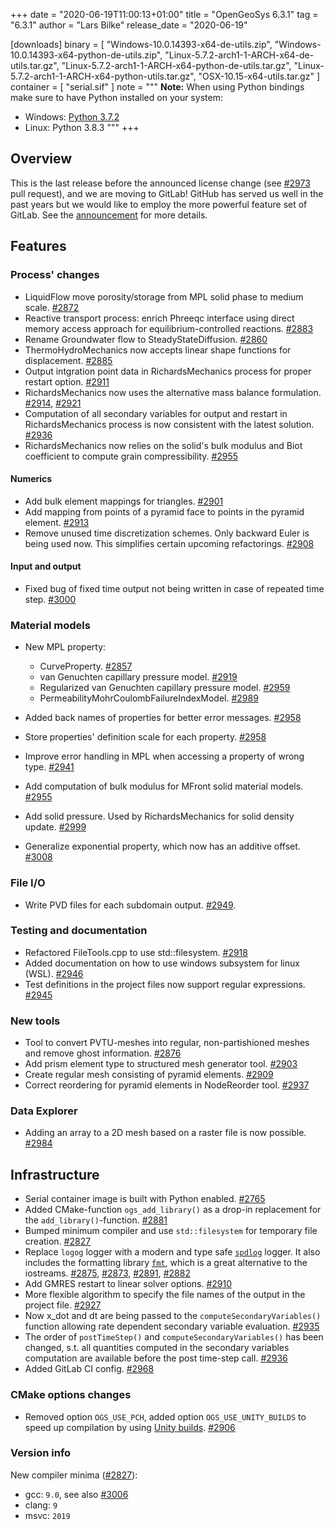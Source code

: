 +++
date = "2020-06-19T11:00:13+01:00"
title = "OpenGeoSys 6.3.1"
tag = "6.3.1"
author = "Lars Bilke"
release_date = "2020-06-19"

[downloads]
binary = [
    "Windows-10.0.14393-x64-de-utils.zip",
    "Windows-10.0.14393-x64-python-de-utils.zip",
    "Linux-5.7.2-arch1-1-ARCH-x64-de-utils.tar.gz",
    "Linux-5.7.2-arch1-1-ARCH-x64-python-de-utils.tar.gz",
    "Linux-5.7.2-arch1-1-ARCH-x64-python-utils.tar.gz",
    "OSX-10.15-x64-utils.tar.gz"
]
container = [
    "serial.sif"
]
note = """
**Note:** When using Python bindings make sure to have Python installed on your system:

- Windows: [Python 3.7.2](https://www.python.org/ftp/python/3.7.2/python-3.7.2-amd64-webinstall.exe)
- Linux: Python 3.8.3
"""
+++

<!-- vale off -->

## Overview

This is the last release before the announced license change (see [#2973](https://github.com/ufz/ogs/pull/2973) pull request), and we are moving to GitLab! GitHub has served us well in the past years but we would like to employ the more powerful feature set of GitLab. See the [announcement](https://discourse.opengeosys.org/t/development-will-be-moved-to-gitlab/529) for more details.

## Features

### Process' changes

- LiquidFlow move porosity/storage from MPL solid phase to medium scale. [#2872](https://github.com/ufz/ogs/pull/2872)
- Reactive transport process: enrich Phreeqc interface using direct memory access approach for equilibrium-controlled reactions. [#2883](https://github.com/ufz/ogs/pull/2883)
- Rename Groundwater flow to SteadyStateDiffusion. [#2860](https://github.com/ufz/ogs/pull/2860)
- ThermoHydroMechanics now accepts linear shape functions for displacement. [#2885](https://github.com/ufz/ogs/pull/2885)
- Output intgration point data in RichardsMechanics process for proper restart option. [#2911](https://github.com/ufz/ogs/pull/2911)
- RichardsMechanics now uses the alternative mass balance formulation. [#2914](https://github.com/ufz/ogs/pull/2914), [#2921](https://github.com/ufz/ogs/pull/2921)
- Computation of all secondary variables for output and restart in RichardsMechanics process is now consistent with the latest solution. [#2936](https://github.com/ufz/ogs/pull/2936)
- RichardsMechanics now relies on the solid's bulk modulus and Biot coefficient to compute grain compressibility.  [#2955](https://github.com/ufz/ogs/pull/2955)

#### Numerics

- Add bulk element mappings for triangles. [#2901](https://github.com/ufz/ogs/pull/2901)
- Add mapping from points of a pyramid face to points in the pyramid element. [#2913](https://github.com/ufz/ogs/pull/2913)
- Remove unused time discretization schemes. Only backward Euler is being used now. This simplifies certain upcoming refactorings. [#2908](https://github.com/ufz/ogs/pull/2908)

#### Input and output

- Fixed bug of fixed time output not being written in case of repeated time step. [#3000](https://github.com/ufz/ogs/pull/3000)

### Material models

- New MPL property:
  - CurveProperty. [#2857](https://github.com/ufz/ogs/pull/2857)
  - van Genuchten capillary pressure model. [#2919](https://github.com/ufz/ogs/pull/2919)
  - Regularized van Genuchten capillary pressure model. [#2959](https://github.com/ufz/ogs/pull/2959)
  - PermeabilityMohrCoulombFailureIndexModel. [#2989](https://github.com/ufz/ogs/pull/2989)
- Added back names of properties for better error messages. [#2958](https://github.com/ufz/ogs/pull/2958)
- Store properties' definition scale for each property. [#2958](https://github.com/ufz/ogs/pull/2958)
- Improve error handling in MPL when accessing a property of wrong type. [#2941](https://github.com/ufz/ogs/pull/2941)
- Add computation of bulk modulus for MFront solid material models. [#2955](https://github.com/ufz/ogs/pull/2955)

- Add solid pressure. Used by RichardsMechanics for solid density update. [#2999](https://github.com/ufz/ogs/pull/2999)
- Generalize exponential property, which now has an additive offset. [#3008](https://github.com/ufz/ogs/pull/3008)

### File I/O

- Write PVD files for each subdomain output. [#2949](https://github.com/ufz/ogs/pull/2949).

### Testing and documentation

- Refactored FileTools.cpp to use std::filesystem. [#2918](https://github.com/ufz/ogs/pull/2918)
- Added documentation on how to use windows subsystem for linux (WSL). [#2946](https://github.com/ufz/ogs/pull/2946)
- Test definitions in the project files now support regular expressions. [#2945](https://github.com/ufz/ogs/pull/2945)

### New tools

- Tool to convert PVTU-meshes into regular, non-partishioned meshes and remove ghost information. [#2876](https://github.com/ufz/ogs/pull/2876)
- Add prism element type to structured mesh generator tool. [#2903](https://github.com/ufz/ogs/pull/2903)
- Create regular mesh consisting of pyramid elements. [#2909](https://github.com/ufz/ogs/pull/2909)
- Correct reordering for pyramid elements in NodeReorder tool. [#2937](https://github.com/ufz/ogs/pull/2937)

### Data Explorer

- Adding an array to a 2D mesh based on a raster file is now possible. [#2984](https://github.com/ufz/ogs/pull/2984)

## Infrastructure

- Serial container image is built with Python enabled. [#2765](https://github.com/ufz/ogs/pull/2765)
- Added CMake-function `ogs_add_library()` as a drop-in replacement for the `add_library()`-function. [#2881](https://github.com/ufz/ogs/pull/2881)
- Bumped minimum compiler and use `std::filesystem` for temporary file creation. [#2827](https://github.com/ufz/ogs/pull/2827)
- Replace `logog` logger with a modern and type safe [`spdlog`](https://github.com/gabime/spdlog) logger. It also includes the formatting library [`fmt`](https://fmt.dev/latest/index.html), which is a great alternative to the iostreams. [#2875](https://github.com/ufz/ogs/pull/2875), [#2873](https://github.com/ufz/ogs/pull/2873), [#2891](https://github.com/ufz/ogs/pull/2891), [#2882](https://github.com/ufz/ogs/pull/2882)
- Add GMRES restart to linear solver options. [#2910](https://github.com/ufz/ogs/pull/2910)
- More flexible algorithm to specify the file names of the output in the project file. [#2927](https://github.com/ufz/ogs/pull/2927)
- Now x_dot and dt are being passed to the `computeSecondaryVariables()` function allowing rate dependent secondary variable evaluation. [#2935](https://github.com/ufz/ogs/pull/2935)
- The order of `postTimeStep()` and `computeSecondaryVariables()` has been changed, s.t. all quantities computed in the secondary variables computation are available before the post time-step call. [#2936](https://github.com/ufz/ogs/pull/2936)
- Added GitLab CI config. [#2968](https://github.com/ufz/ogs/pull/2968)

### CMake options changes

- Removed option `OGS_USE_PCH`, added option `OGS_USE_UNITY_BUILDS` to speed up compilation by using [Unity builds](https://onqtam.com/programming/2019-12-20-pch-unity-cmake-3-16/). [#2906](https://github.com/ufz/ogs/pull/2906)

### Version info

New compiler minima ([#2827](https://github.com/ufz/ogs/pull/2827)):

- gcc: `9.0`, see also [#3006](https://github.com/ufz/ogs/pull/3006)
- clang: `9`
- msvc: `2019`

